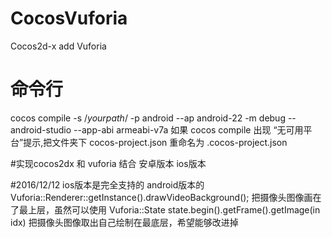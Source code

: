 # CocosVuforia
Cocos2d-x  add Vuforia

# 命令行 
cocos compile -s /*yourpath*/ -p android --ap android-22 -m debug  --android-studio --app-abi armeabi-v7a
如果 cocos compile 出现 “无可用平台”提示,把文件夹下 cocos-project.json 重命名为 .cocos-project.json


#实现cocos2dx 和 vuforia 结合
安卓版本 ios版本

#2016/12/12
ios版本是完全支持的
android版本的 Vuforia::Renderer::getInstance().drawVideoBackground(); 把摄像头图像画在了最上层，虽然可以使用 Vuforia::State state.begin().getFrame().getImage(in idx) 把摄像头图像取出自己绘制在最底层，希望能够改进掉 
